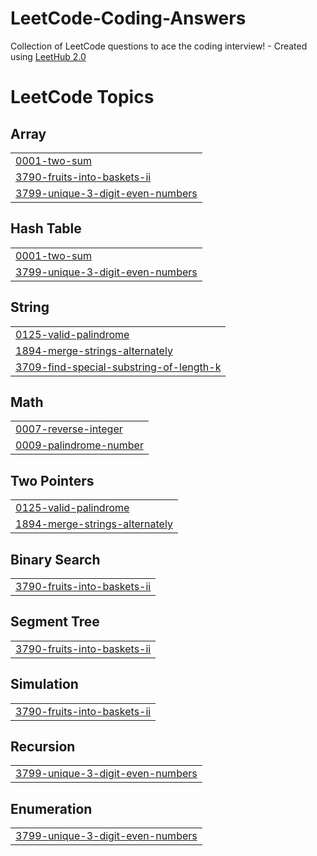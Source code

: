 # LeetCode-Coding-Answers
Collection of LeetCode questions to ace the coding interview! - Created using [LeetHub 2.0](https://github.com/arunbhardwaj/LeetHub-2.0)

<!---LeetCode Topics Start-->
# LeetCode Topics
## Array
|  |
| ------- |
| [0001-two-sum](https://github.com/Samuela31/LeetCode-Coding-Answers/tree/master/0001-two-sum) |
| [3790-fruits-into-baskets-ii](https://github.com/Samuela31/LeetCode-Coding-Answers/tree/master/3790-fruits-into-baskets-ii) |
| [3799-unique-3-digit-even-numbers](https://github.com/Samuela31/LeetCode-Coding-Answers/tree/master/3799-unique-3-digit-even-numbers) |
## Hash Table
|  |
| ------- |
| [0001-two-sum](https://github.com/Samuela31/LeetCode-Coding-Answers/tree/master/0001-two-sum) |
| [3799-unique-3-digit-even-numbers](https://github.com/Samuela31/LeetCode-Coding-Answers/tree/master/3799-unique-3-digit-even-numbers) |
## String
|  |
| ------- |
| [0125-valid-palindrome](https://github.com/Samuela31/LeetCode-Coding-Answers/tree/master/0125-valid-palindrome) |
| [1894-merge-strings-alternately](https://github.com/Samuela31/LeetCode-Coding-Answers/tree/master/1894-merge-strings-alternately) |
| [3709-find-special-substring-of-length-k](https://github.com/Samuela31/LeetCode-Coding-Answers/tree/master/3709-find-special-substring-of-length-k) |
## Math
|  |
| ------- |
| [0007-reverse-integer](https://github.com/Samuela31/LeetCode-Coding-Answers/tree/master/0007-reverse-integer) |
| [0009-palindrome-number](https://github.com/Samuela31/LeetCode-Coding-Answers/tree/master/0009-palindrome-number) |
## Two Pointers
|  |
| ------- |
| [0125-valid-palindrome](https://github.com/Samuela31/LeetCode-Coding-Answers/tree/master/0125-valid-palindrome) |
| [1894-merge-strings-alternately](https://github.com/Samuela31/LeetCode-Coding-Answers/tree/master/1894-merge-strings-alternately) |
## Binary Search
|  |
| ------- |
| [3790-fruits-into-baskets-ii](https://github.com/Samuela31/LeetCode-Coding-Answers/tree/master/3790-fruits-into-baskets-ii) |
## Segment Tree
|  |
| ------- |
| [3790-fruits-into-baskets-ii](https://github.com/Samuela31/LeetCode-Coding-Answers/tree/master/3790-fruits-into-baskets-ii) |
## Simulation
|  |
| ------- |
| [3790-fruits-into-baskets-ii](https://github.com/Samuela31/LeetCode-Coding-Answers/tree/master/3790-fruits-into-baskets-ii) |
## Recursion
|  |
| ------- |
| [3799-unique-3-digit-even-numbers](https://github.com/Samuela31/LeetCode-Coding-Answers/tree/master/3799-unique-3-digit-even-numbers) |
## Enumeration
|  |
| ------- |
| [3799-unique-3-digit-even-numbers](https://github.com/Samuela31/LeetCode-Coding-Answers/tree/master/3799-unique-3-digit-even-numbers) |
<!---LeetCode Topics End-->
